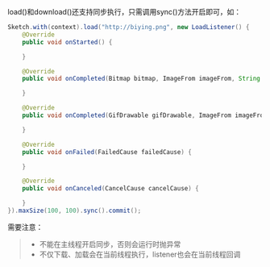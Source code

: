 load()和download()还支持同步执行，只需调用sync()方法开启即可，如：
```java
Sketch.with(context).load("http://biying.png", new LoadListener() {
    @Override
    public void onStarted() {

    }

    @Override
    public void onCompleted(Bitmap bitmap, ImageFrom imageFrom, String mimeType) {

    }

    @Override
    public void onCompleted(GifDrawable gifDrawable, ImageFrom imageFrom, String mimeType) {

    }

    @Override
    public void onFailed(FailedCause failedCause) {

    }

    @Override
    public void onCanceled(CancelCause cancelCause) {

    }
}).maxSize(100, 100).sync().commit();
```

需要注意：
>* 不能在主线程开启同步，否则会运行时抛异常
>* 不仅下载、加载会在当前线程执行，listener也会在当前线程回调